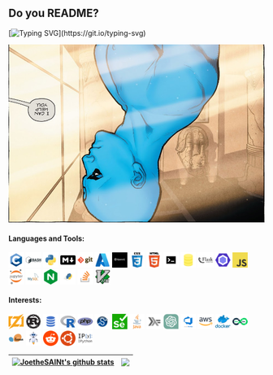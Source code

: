 ## Do you README?
[![Typing SVG](https://readme-typing-svg.herokuapp.com?size=30&color=C0BD8D&center=true&multiline=true&width=800&lines="There+Is+No+Future.+There+Is+No+Past.")](https://git.io/typing-svg)

<img src="/watchman.png" alt="introductory banner for JoetheSAINt">


#### Languages and Tools:
<code><img height="30" src="https://github.com/github/explore/blob/main/topics/c/c.png"></code>
<code><img height="30" src="https://github.com/github/explore/blob/main/topics/bash/bash.png"></code>
<code><img height="30" src="https://github.com/github/explore/blob/main/topics/python/python.png"></code>
<code><img height="30" src="https://github.com/github/explore/blob/main/topics/markdown/markdown.png"></code>
<code><img height="30" src="https://github.com/github/explore/blob/main/topics/git/git.png"></code>
<code><img height="30" src="https://github.com/github/explore/blob/main/topics/azure/azure.png"></code>
<code><img height="30" src="https://github.com/github/explore/blob/main/topics/chatgpt/chatgpt.png"></code>
<code><img height="30" src="https://github.com/github/explore/blob/main/topics/css/css.png"></code>
<code><img height="30" src="https://github.com/github/explore/blob/main/topics/html/html.png"></code>
<code><img height="30" src="https://github.com/github/explore/blob/main/topics/cli/cli.png"></code>
<code><img height="30" src="https://github.com/github/explore/blob/main/topics/database/database.png"></code>
<code><img height="30" src="https://github.com/github/explore/blob/main/topics/flask/flask.png"></code>
<code><img height="30" src="https://github.com/github/explore/blob/main/topics/eslint/eslint.png"></code>
<code><img height="30" src="https://github.com/github/explore/blob/main/topics/javascript/javascript.png"></code>
<code><img height="30" src="https://github.com/github/explore/blob/main/topics/jupyter-notebook/jupyter-notebook.png"></code>
<code><img height="30" src="https://github.com/github/explore/blob/main/topics/mysql/mysql.png"></code>
<code><img height="30" src="https://github.com/github/explore/blob/main/topics/nginx/nginx.png"></code>
<code><img height="30" src="https://github.com/github/explore/blob/main/topics/pip/pip.png"></code>
<code><img height="30" src="https://github.com/github/explore/blob/main/topics/stackoverflow/stackoverflow.png"></code>
<code><img height="30" src="https://github.com/github/explore/blob/main/topics/vim/vim.png"></code>


#### Interests:
<code><img height="30" src="https://github.com/github/explore/blob/main/topics/zig/zig.png"></code>
<code><img height="30" src="https://github.com/github/explore/blob/main/topics/rust/rust.png"></code>
<code><img height="30" src="https://github.com/github/explore/blob/main/topics/sql/sql.png"></code>
<code><img height="30" src="https://github.com/github/explore/blob/main/topics/r/r.png"></code>
<code><img height="30" src="https://github.com/github/explore/blob/main/topics/php/php.png"></code>
<code><img height="30" src="https://github.com/github/explore/blob/main/topics/scipy/scipy.png"></code>
<code><img height="30" src="https://github.com/github/explore/blob/main/topics/selenium/selenium.png"></code>
<code><img height="30" src="https://github.com/github/explore/blob/main/topics/java/java.png"></code>
<code><img height="30" src="https://github.com/github/explore/blob/main/topics/haskell/haskell.png"></code>
<code><img height="30" src="https://github.com/github/explore/blob/main/topics/chatgpt-api/chatgpt-api.png"></code>
<code><img height="30" src="https://github.com/github/explore/blob/main/topics/azure-devops/azure-devops.png"></code>
<code><img height="30" src="https://github.com/github/explore/blob/main/topics/aws/aws.png"></code>
<code><img height="30" src="https://github.com/github/explore/blob/main/topics/docker/docker.png"></code>
<code><img height="30" src="https://github.com/github/explore/blob/main/topics/devops/devops.png"></code>
<code><img height="30" src="https://github.com/github/explore/blob/main/topics/scikit-learn/scikit-learn.png"></code>
<code><img height="30" src="https://github.com/github/explore/blob/main/topics/ai/ai.png"></code>
<code><img height="30" src="https://github.com/github/explore/blob/main/topics/reddit/reddit.png"></code>
<code><img height="30" src="https://github.com/github/explore/blob/main/topics/ubuntu/ubuntu.png"></code>
<code><img height="30" src="https://github.com/github/explore/blob/main/topics/ipython/ipython.png"></code>

| <a href="https://github.com/joethesaint/github-readme-stats"><img align="center" src="https://github-readme-stats.vercel.app/api?username=joethesaint&show_icons=true&include_all_commits=true&theme=dark&count_private=true&hide_border=true&border_radius=2&hide=stars" alt="JoetheSAINt's github stats" /></a> | <a href="https://github.com/joethesaint/github-readme-stats"><img align="center" src="https://github-readme-stats.vercel.app/api/top-langs/?username=joethesaint&layout=compact&theme=dark&hide_border=true&hide=html,css" /></a> |
| ------------- | ------------- |

<!--
**joethesaint/joethesaint** is a ✨ _special_ ✨ repository because its `README.md` (this file) appears on your GitHub profile.

Here are some ideas to get you started:

- 🔭 I’m currently working on developing myself
- 🌱 I’m currently learning at ALX Africa
- 👯 I’m looking to collaborate on beginner-level projects
- 💬 Ask me about C, Python and mql4
- 📫 How to reach me: ...
- 😄 Pronouns: ...
- ⚡ Fun fact: ...
-->
